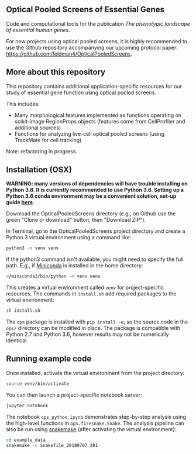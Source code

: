 ## Optical Pooled Screens of Essential Genes

Code and computational tools for the publication *The phenotypic landscape of essential human genes*.

For new projects using optical pooled screens, it is highly recommended to use the Github repository accompanying our upcoming protocol paper: https://github.com/feldman4/OpticalPooledScreens.

## More about this repository

This repository contains additional application-specific resources for our study of essential gene function using optical pooled screens.

This includes:
- Many morphological features implemented as functions operating on scikit-image RegionProps objects (features come from CellProfiler and additional sources)
- Functions for analyzing live-cell optical pooled screens (using TrackMate for cell tracking)

Note: refactoring in progress.

## Installation (OSX)

**WARNING: many versions of dependencies will have trouble installing on Python 3.8. It is currently recommended to use Python 3.6. Setting up a Python 3.6 conda environment may be a convenient solution, set-up guide [here](https://conda.io/projects/conda/en/latest/user-guide/getting-started.html#managing-python).**

Download the OpticalPooledScreens directory (e.g., on Github use the green "Clone or download" button, then "Download ZIP").

In Terminal, go to the OpticalPooledScreens project directory and create a Python 3 virtual environment using a command like:

```bash
python3 -m venv venv
```

If the python3 command isn't available, you might need to specify the full path. E.g., if [Miniconda](https://conda.io/miniconda.html) is installed in the home directory:

```bash
~/miniconda3/bin/python -m venv venv
```

This creates a virtual environment called `venv` for project-specific resources. The commands in `install.sh` add required packages to the virtual environment:

```bash
sh install.sh
```

The `ops` package is installed with `pip install -e`, so the source code in the `ops/` directory can be modified in place. The package is compatible with  Python 2.7 and Python 3.6, however results may not be numerically identical.

## Running example code

Once installed, activate the virtual environment from the project directory:

```bash
source venv/bin/activate
```

You can then launch a project-specific notebook server:


```bash
jupyter notebook
```

The notebook `ops_python.ipynb` demonstrates step-by-step analysis using the high-level functions in `ops.firesnake.Snake`. The analysis pipeline can also be run using [snakemake](https://snakemake.readthedocs.io/en/stable/) (after activating the virtual environment):


```bash
cd example_data
snakemake -s Snakefile_20180707_201
```
